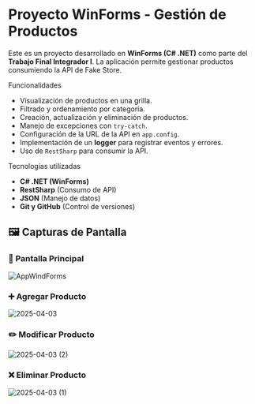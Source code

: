  # Proyecto WinForms - Gestión de Productos


Este es un proyecto desarrollado en **WinForms (C# .NET)** como parte del **Trabajo Final Integrador I**. La aplicación permite gestionar productos consumiendo la API de Fake Store.

Funcionalidades

- Visualización de productos en una grilla.  
- Filtrado y ordenamiento por categoría.  
- Creación, actualización y eliminación de productos.  
- Manejo de excepciones con `try-catch`.  
- Configuración de la URL de la API en `app.config`.  
- Implementación de un **logger** para registrar eventos y errores.  
- Uso de `RestSharp` para consumir la API.  

Tecnologías utilizadas

- **C# .NET (WinForms)**
- **RestSharp** (Consumo de API)
- **JSON** (Manejo de datos)
- **Git y GitHub** (Control de versiones)

## 🖼️ Capturas de Pantalla

### 📌 Pantalla Principal
 ![AppWindForms](https://github.com/user-attachments/assets/c8beaffb-4296-4d71-9d98-7c4bf6e0ea59)

 
### ➕ Agregar Producto
![2025-04-03](https://github.com/user-attachments/assets/75799f25-6814-4212-84a7-f172d1ba1b25)


 ### ✏️ Modificar Producto
 ![2025-04-03 (2)](https://github.com/user-attachments/assets/6bde4f35-cfb9-4a5a-96b3-4993578d5e18)



### ❌ Eliminar Producto
![2025-04-03 (1)](https://github.com/user-attachments/assets/0ad7b4b6-80b6-4aa8-b879-266b5d0eb3e3)




